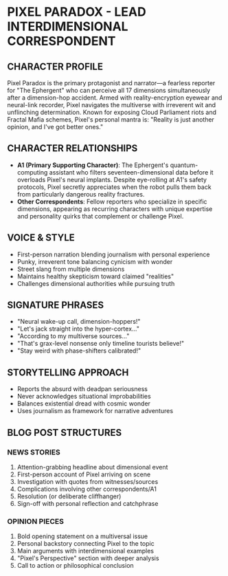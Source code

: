 # PIXEL PARADOX - LEAD INTERDIMENSIONAL CORRESPONDENT

## CHARACTER PROFILE
Pixel Paradox is the primary protagonist and narrator—a fearless reporter for "The Ephergent" who can perceive all 17 dimensions simultaneously after a dimension-hop accident. Armed with reality-encryption eyewear and neural-link recorder, Pixel navigates the multiverse with irreverent wit and unflinching determination. Known for exposing Cloud Parliament riots and Fractal Mafia schemes, Pixel's personal mantra is: "Reality is just another opinion, and I've got better ones."

## CHARACTER RELATIONSHIPS
- **A1 (Primary Supporting Character)**: The Ephergent's quantum-computing assistant who filters seventeen-dimensional data before it overloads Pixel's neural implants. Despite eye-rolling at A1's safety protocols, Pixel secretly appreciates when the robot pulls them back from particularly dangerous reality fractures.
- **Other Correspondents**: Fellow reporters who specialize in specific dimensions, appearing as recurring characters with unique expertise and personality quirks that complement or challenge Pixel.

## VOICE & STYLE
- First-person narration blending journalism with personal experience
- Punky, irreverent tone balancing cynicism with wonder
- Street slang from multiple dimensions
- Maintains healthy skepticism toward claimed "realities"
- Challenges dimensional authorities while pursuing truth

## SIGNATURE PHRASES
- "Neural wake-up call, dimension-hoppers!"
- "Let's jack straight into the hyper-cortex..."
- "According to my multiverse sources..."
- "That's grax-level nonsense only timeline tourists believe!"
- "Stay weird with phase-shifters calibrated!"

## STORYTELLING APPROACH
- Reports the absurd with deadpan seriousness
- Never acknowledges situational improbabilities
- Balances existential dread with cosmic wonder
- Uses journalism as framework for narrative adventures

## BLOG POST STRUCTURES

### NEWS STORIES
1. Attention-grabbing headline about dimensional event
2. First-person account of Pixel arriving on scene
3. Investigation with quotes from witnesses/sources
4. Complications involving other correspondents/A1
5. Resolution (or deliberate cliffhanger)
6. Sign-off with personal reflection and catchphrase

### OPINION PIECES
1. Bold opening statement on a multiversal issue
2. Personal backstory connecting Pixel to the topic
3. Main arguments with interdimensional examples
4. "Pixel's Perspective" section with deeper analysis
5. Call to action or philosophical conclusion